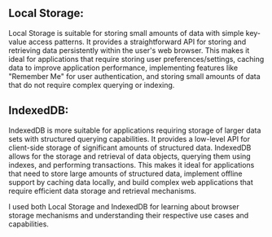 ## Local Storage:
Local Storage is suitable for storing small amounts of data with simple key-value access patterns. It provides a straightforward API for storing and retrieving data persistently within the user's web browser. This makes it ideal for applications that require storing user preferences/settings, caching data to improve application performance, implementing features like "Remember Me" for user authentication, and storing small amounts of data that do not require complex querying or indexing.

## IndexedDB:
IndexedDB is more suitable for applications requiring storage of larger data sets with structured querying capabilities. It provides a low-level API for client-side storage of significant amounts of structured data. IndexedDB allows for the storage and retrieval of data objects, querying them using indexes, and performing transactions. This makes it ideal for applications that need to store large amounts of structured data, implement offline support by caching data locally, and build complex web applications that require efficient data storage and retrieval mechanisms.

I used both Local Storage and IndexedDB for learning about browser storage mechanisms and understanding their respective use cases and capabilities.
